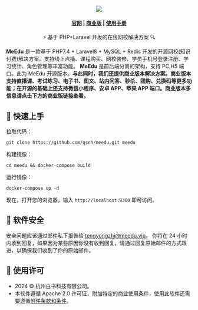 <p align="center">
  <a href="https://www.meedu.vip" target="_blank">
    <img src="https://meedu.cloud.oss.meedu.vip/github/banner.png">
  </a>
</p>

<h4 align="center">
  <a href="https://www.meedu.vip">官网</a> |
  <a href="https://meedu.vip/price.html">商业版</a> |
  <a href="https://faq.meedu.vip/doc/YwXuZhfuoE">使用手册</a>
</h4>

<p align="center">⚡ 基于 PHP+Laravel 开发的在线网校解决方案 🔍</p>

**MeEdu** 是一款基于 PHP7.4 + Laravel8 + MySQL + Redis 开发的开源网校(知识付费)解决方案。支持线上点播、课程购买、网校装修、学员手机号登录注册、学习统计、角色管理等丰富功能。
**MeEdu** 是前后端分离的架构，支持 PC,H5 端口。此为 MeEdu 开源版本。**与此同时，我们还提供商业版本解决方案。商业版本支持直播课、考试练习、电子书、图文、站内问答、秒杀、团购、兑换码等更多功能；在开源的基础上还支持微信小程序、安卓 APP、苹果 APP 端口。商业版本多信息请点击下方的商业版链接查看。**

## 🚀 快速上手

拉取代码：  

```
git clone https://github.com/qsnh/meedu.git meedu
```

构建镜像：  

```
cd meedu && docker-compose build
```

运行镜像：  

```
docker-compose up -d
```

现在，打开您的浏览器，输入 `http://localhost:8300` 即可访问。

## 🔰️ 软件安全

安全问题应该通过邮件私下报告给 tengyongzhi@meedu.vip。 你将在 24 小时内收到回复，如果因为某些原因你没有收到回复，请通过回复原始邮件的方式跟进，以确保我们收到了你的原始邮件。

## 📃 使用许可

- 2024 © 杭州白书科技有限公司。
- 本软件遵循 Apache 2.0 许可证，附加特定的商业使用条件，使用此软件还需要遵循[附件条款和条件](ADDITIONAL_TERMS.md)。
